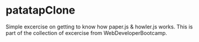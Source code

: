 # patatapClone
Simple excercise on getting to know how paper.js &amp; howler.js works. This is part of the collection of excercise from WebDeveloperBootcamp.
